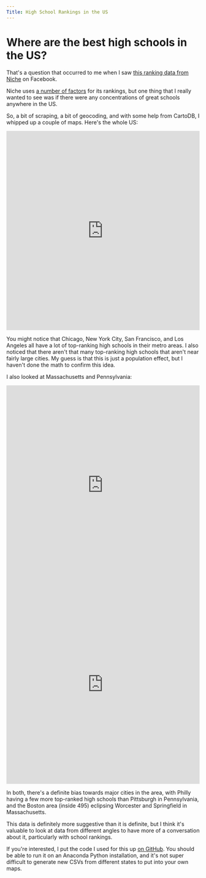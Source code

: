 ```yaml
---
Title: High School Rankings in the US
---
```


Where are the best high schools in the US?
==========================================

That's a question that occurred to me when I saw [this ranking data from Niche](https://k12.niche.com/rankings/public-high-schools/best-overall/) on Facebook.

Niche uses [a number of factors](https://k12.niche.com/rankings/methodology/) for its rankings, but one thing that I really wanted to see was if there were any concentrations of great schools anywhere in the US.

So, a bit of scraping, a bit of geocoding, and with some help from CartoDB, I whipped up a couple of maps. Here's the whole US:

<iframe width='100%' height='520' frameborder='0' src='https://jaguillette.cartodb.com/viz/0806c1ba-d0fa-11e4-b148-0e9d821ea90d/embed_map' allowfullscreen webkitallowfullscreen mozallowfullscreen oallowfullscreen msallowfullscreen></iframe>

You might notice that Chicago, New York City, San Francisco, and Los Angeles all have a lot of top-ranking high schools in their metro areas. I also noticed that there aren't that many top-ranking high schools that aren't near fairly large cities. My guess is that this is just a population effect, but I haven't done the math to confirm this idea.

I also looked at Massachusetts and Pennsylvania:

<iframe width='100%' height='520' frameborder='0' src='https://jaguillette.cartodb.com/viz/a57a15f4-d0f6-11e4-b1a0-0e0c41326911/embed_map' allowfullscreen webkitallowfullscreen mozallowfullscreen oallowfullscreen msallowfullscreen></iframe>

<iframe width='100%' height='520' frameborder='0' src='https://jaguillette.cartodb.com/viz/8b1285fc-d0f6-11e4-b1a0-0e0c41326911/embed_map' allowfullscreen webkitallowfullscreen mozallowfullscreen oallowfullscreen msallowfullscreen></iframe>

In both, there's a definite bias towards major cities in the area, with Philly having a few more top-ranked high schools than Pittsburgh in Pennsylvania, and the Boston area (inside 495) eclipsing Worcester and Springfield in Massachusetts.

This data is definitely more suggestive than it is definite, but I think it's valuable to look at data from different angles to have more of a conversation about it, particularly with school rankings.

If you're interested, I put the code I used for this up [on GitHub](https://github.com/jaguillette/top100schools). You should be able to run it on an Anaconda Python installation, and it's not super difficult to generate new CSVs from different states to put into your own maps.
